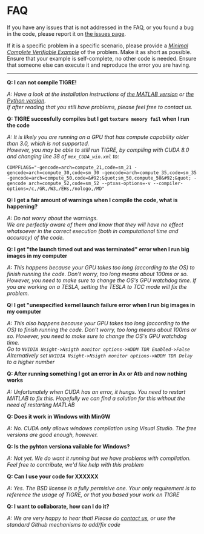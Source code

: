 FAQ
======

If you have any issues that is not addressed in the FAQ, or you found a bug in
the code, please report it on [the issues page][2].

If it is a specific problem in a specific scenario, please provide a [*Minimal Complete Verifiable Example*][3] of the problem.
Make it as short as possible. Ensure that your example is self-complete, no other code is needed. Ensure that someone else can execute it and 
reproduce the error you are having. 


***

**Q: I can not compile TIGRE!**

*A: Have a look at the installation instructions of [the MATLAB version](Frontispiece/MATLAB_installation) or [the Python version](Frontispiece/Python_installation).\
If after reading that you still have problems, please feel free to contact us.*

**Q: TIGRE succesfully compiles but I get `texture memory fail` when I run the code**

*A: It is likely you are running on a GPU that has compute capability older than 3.0, which is not supported.\
 However, you may be able to still run TIGRE, by compiling with CUDA 8.0 and changing line 38 of `mex_CUDA_win.xml` to:*
 ```
 COMPFLAGS="-gencode=arch=compute_21,code=sm_21 -gencode=arch=compute_30,code=sm_30 -gencode=arch=compute_35,code=sm_35 -gencode=arch=compute_50,code=&#92;&quot;sm_50,compute_50&#92;&quot; -gencode arch=compute_52,code=sm_52 --ptxas-options=-v --compiler-options=/c,/GR,/W3,/EHs,/nologo,/MD"
 ```

**Q: I get a fair amount of warnings when I compile the code, what is happening?**

*A: Do not worry about the warnings.\
We are perfectly aware of them and know that they will have no 
effect whatsoever in the correct execution (both in computational time and accuracy) of the code.*

**Q: I get "the launch timed out and was terminated" error when I run big images
in my computer**

*A: This happens because your GPU takes too long (according to the OS) to finish
running the code. Don't worry, too long means about 100ms or so. However, you need
to make sure to change the OS's GPU watchdog time. 
If you are working on a TESLA, setting the TESLA to TCC mode will fix the problem.*

**Q: I get "unespecified kernel launch failure error when I run big images
in my computer**

*A: This also happens because your GPU takes too long (according to the OS) to finish
running the code. Don't worry, too long means about 100ms or so. However, you need
to make sure to change the OS's GPU watchdog time. \
Go to `NVIDIA Nsight->Nsigth monitor options->WDDM TDR Enabled->False`\
Alternatively set `NVIDIA Nsight->Nsigth monitor options->WDDM TDR Delay` to a higher number*

**Q: After running something I got an error in Ax or Atb and now nothing works**

*A: Unfortunately when CUDA has an error, it hungs. You need to restart MATLAB to fix
this. Hopefully we can find a solution for this without the need of restarting MATLAB*

**Q: Does it work in Windows with MinGW**

*A: No. CUDA only allows windows compilation using Visual Studio. The free versions are good enough, however.*

**Q: Is the pyhton versiona vailable for Windows?**

*A: Not yet. We do want it running but we have problems with compilation. Feel free to contribute, we'd like help with this problem*

**Q: Can I use your code for XXXXXX**

*A: Yes. The BSD license is a fully permisive one. Your only requirement is to reference the usage of TIGRE, or that you based your work on TIGRE*

**Q: I want to collaborate, how can I do it?**

*A: We are very happy to hear that! Please do [contact us](mailto:ander.biguri@gmail.com), or use the standard Github mechanisms to add/fix code*

[2]: https://github.com/CERN/TIGRE/issues
[3]: https://stackoverflow.com/help/mcve